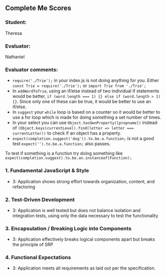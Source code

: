 ## Complete Me Scores
### Student:
Theresa

### Evaluator:
Nathaniel

### Evaluator comments:
* `require('./Trie');` in your index.js is not doing anything for you. 
Either `const Trie = require('./Trie');` or `import Trie from './Trie';`
* In `addWordToTrie`, using an if/else instead of two individual if statements would be better, `if (word.length === 1) {} else if (word.length > 1) {}`. Since only one of these can be true, it would be better to use an if/else.
* In `suggest` your `while` loop is based on a counter so it would be better to use a for loop which is made for doing something a set number of times.
* In your select you can use `Object.hasOwnProperty([propname])` instead of `(Object.keys(currentLevel).find(letter => letter === currentLetter))` to check if an object has a property.
* `expect(completion.suggest('dog')).to.be.a.function;` is not a good test
`expect('').to.be.a.function;` also passes. 

To test if something is a function try doing something like
`expect(completion.suggest).to.be.an.instanceof(Function);`

### 1. Fundamental JavaScript & Style

* 3:  Application shows strong effort towards organization, content, and refactoring

### 2. Test-Driven Development

* 3: Application is well tested but does not balance isolation and integration tests, using only the data necessary to test the functionality

### 3. Encapsulation / Breaking Logic into Components

* 3: Application effectively breaks logical components apart but breaks the principle of SRP

### 4. Functional Expectations

* 3: Application meets all requirements as laid out per the specification.

